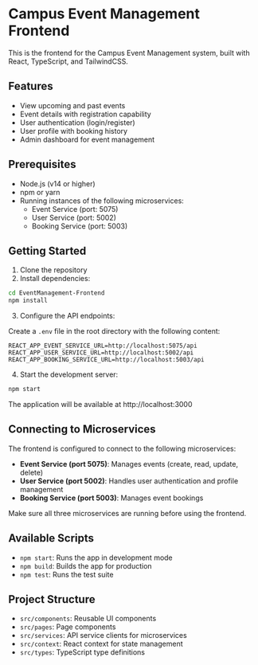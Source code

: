 # Campus Event Management Frontend

This is the frontend for the Campus Event Management system, built with React, TypeScript, and TailwindCSS.

## Features

- View upcoming and past events
- Event details with registration capability
- User authentication (login/register)
- User profile with booking history
- Admin dashboard for event management

## Prerequisites

- Node.js (v14 or higher)
- npm or yarn
- Running instances of the following microservices:
  - Event Service (port: 5075)
  - User Service (port: 5002)
  - Booking Service (port: 5003)

## Getting Started

1. Clone the repository
2. Install dependencies:

```bash
cd EventManagement-Frontend
npm install
```

3. Configure the API endpoints:

Create a `.env` file in the root directory with the following content:

```
REACT_APP_EVENT_SERVICE_URL=http://localhost:5075/api
REACT_APP_USER_SERVICE_URL=http://localhost:5002/api
REACT_APP_BOOKING_SERVICE_URL=http://localhost:5003/api
```

4. Start the development server:

```bash
npm start
```

The application will be available at http://localhost:3000

## Connecting to Microservices

The frontend is configured to connect to the following microservices:

- **Event Service (port 5075)**: Manages events (create, read, update, delete)
- **User Service (port 5002)**: Handles user authentication and profile management
- **Booking Service (port 5003)**: Manages event bookings

Make sure all three microservices are running before using the frontend.

## Available Scripts

- `npm start`: Runs the app in development mode
- `npm build`: Builds the app for production
- `npm test`: Runs the test suite

## Project Structure

- `src/components`: Reusable UI components
- `src/pages`: Page components
- `src/services`: API service clients for microservices
- `src/context`: React context for state management
- `src/types`: TypeScript type definitions 